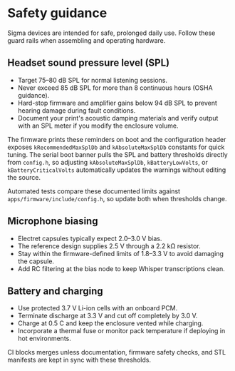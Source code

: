 # Safety guidance

Sigma devices are intended for safe, prolonged daily use.  Follow these guard
rails when assembling and operating hardware.

## Headset sound pressure level (SPL)

- Target 75–80 dB SPL for normal listening sessions.
- Never exceed 85 dB SPL for more than 8 continuous hours (OSHA guidance).
- Hard-stop firmware and amplifier gains below 94 dB SPL to prevent hearing
  damage during fault conditions.
- Document your print's acoustic damping materials and verify output with an SPL
  meter if you modify the enclosure volume.

The firmware prints these reminders on boot and the configuration header exposes
`kRecommendedMaxSplDb` and `kAbsoluteMaxSplDb` constants for quick tuning. The
serial boot banner pulls the SPL and battery thresholds directly from
`config.h`, so adjusting `kAbsoluteMaxSplDb`, `kBatteryLowVolts`, or
`kBatteryCriticalVolts` automatically updates the warnings without editing the
source.

Automated tests compare these documented limits against
`apps/firmware/include/config.h`, so update both when thresholds change.

## Microphone biasing

- Electret capsules typically expect 2.0–3.0 V bias.
- The reference design supplies 2.5 V through a 2.2 kΩ resistor.
- Stay within the firmware-defined limits of 1.8–3.3 V to avoid damaging the
  capsule.
- Add RC filtering at the bias node to keep Whisper transcriptions clean.

## Battery and charging

- Use protected 3.7 V Li-ion cells with an onboard PCM.
- Terminate discharge at 3.3 V and cut off completely by 3.0 V.
- Charge at 0.5 C and keep the enclosure vented while charging.
- Incorporate a thermal fuse or monitor pack temperature if deploying in hot
  environments.

CI blocks merges unless documentation, firmware safety checks, and STL manifests
are kept in sync with these thresholds.
